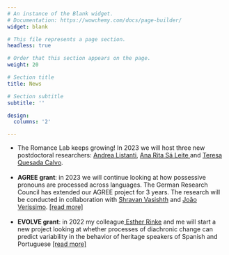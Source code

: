 ```yaml
---
# An instance of the Blank widget.
# Documentation: https://wowchemy.com/docs/page-builder/
widget: blank

# This file represents a page section.
headless: true

# Order that this section appears on the page.
weight: 20

# Section title
title: News

# Section subtitle
subtitle: ''

design:
  columns: '2'

---
```

<ul class="default">
    <li>
      The Romance Lab keeps growing! In 2023 we will host three new postdoctoral researchers: <a target="blank" href=https://www.uni-frankfurt.de/44150261/Dr__Andrea_Listanti>Andrea Listanti</a>, <a target="blank" href=https://www.uni-frankfurt.de/57189886/Dr__Ana_Rita_S%C3%A1_Leite>Ana Rita Sá Leite </a> and <a target="blank" href=https://www.uni-frankfurt.de/57189343/Dr__Teresa_Quesada_Calvo>Teresa Quesada Calvo</a>.
    </li>
    <br>
    <li>
      <strong>AGREE grant</strong>: in 2023 we will continue looking at how possessive pronouns are processed across languages. The German Research Council has extended our AGREE project for 3 years. The research will be conducted in collaboration with <a target="blank" href=https://vasishth.github.io/>Shravan Vasishth</a> and <a target="blank" href=https://www.jverissimo.net/>João Veríssimo</a>. <a target="blank" href=https://gepris.dfg.de/gepris/projekt/317308350?language=en>[read more]</a>
    </li>
    <br>
    <li>
      <strong>EVOLVE grant</strong>: in 2022 my colleague<a target="blank" href=https://www.uni-frankfurt.de/44033774/Prof__Dr__Esther_Rinke> Esther Rinke</a> and me will start a new project looking at whether processes of diachronic change can predict variability in the behavior of heritage speakers of Spanish and Portuguese <a target="blank" href=https://gepris.dfg.de/gepris/projekt/468764275?language=en>[read more]</a>
    </li>
  </ul>
</section>